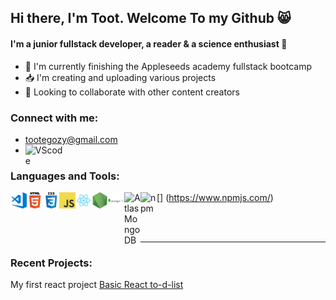 ## Hi there, I'm Toot. Welcome To my Github :smile_cat:

#### I'm a junior fullstack developer, a reader & a science enthusiast :milky_way:

- :apple: I'm currently finishing the Appleseeds academy fullstack bootcamp
- :inbox_tray: I'm creating and uploading various projects
- :telescope: Looking to collaborate with other content creators

### Connect with me:

- tootegozy@gmail.com
- [<img align="left" alt="VScode" width="60px" src="https://1000logos.net/wp-content/uploads/2017/03/Linkedin-Logo.png">](https://www.linkedin.com/in/toot-egozy-b1971920b/)
  <br />

### Languages and Tools:


[<img align="left" alt="VScode" width="26px" src="https://raw.githubusercontent.com/github/explore/80688e429a7d4ef2fca1e82350fe8e3517d3494d/topics/visual-studio-code/visual-studio-code.png">](https://code.visualstudio.com/)

[<img align="left" alt="HTML5" width="26px" src="https://raw.githubusercontent.com/github/explore/80688e429a7d4ef2fca1e82350fe8e3517d3494d/topics/html/html.png">](https://developer.mozilla.org/he/docs/web/guide/html/html5)

[<img align="left" alt="CSS3" width="26px" src="https://raw.githubusercontent.com/github/explore/80688e429a7d4ef2fca1e82350fe8e3517d3494d/topics/css/css.png">](https://developer.mozilla.org/he/docs/web/css)

[<img align="left" alt="JavaScript" width="26px" src="https://raw.githubusercontent.com/github/explore/80688e429a7d4ef2fca1e82350fe8e3517d3494d/topics/javascript/javascript.png">](https://javascript.info/intro)

[<img align="left" alt="React" width="26px" src="https://raw.githubusercontent.com/github/explore/80688e429a7d4ef2fca1e82350fe8e3517d3494d/topics/react/react.png">](https://reactjs.org/)

[<img align="left" alt="Node.js" width="26px" src="https://raw.githubusercontent.com/github/explore/80688e429a7d4ef2fca1e82350fe8e3517d3494d/topics/nodejs/nodejs.png">](https://nodejs.org/en/)

[<img align="left" alt="MongoDB" width="26px" src="https://raw.githubusercontent.com/github/explore/80688e429a7d4ef2fca1e82350fe8e3517d3494d/topics/mongodb/mongodb.png">](https://www.mongodb.com/)

[<img align="left" alt="Atlas MongoDB" width="26px" src="https://webassets.mongodb.com/_com_assets/cms/mongodb_atlas-h0ai1yctwo.svg">](https://www.mongodb.com/cloud/atlas/lp/try2?utm_source=google&utm_campaign=gs_emea_israel_search_core_brand_atlas_desktop&utm_term=atlas%20mongo&utm_medium=cpc_paid_search&utm_ad=e&utm_ad_campaign_id=12212624530&gclid=cj0kcqjwyzmebhcparisalizmnk-i3suatl_s02isgkvpmdludslc5nqcmweallumucrant8peyr7suaar99ealw_wcb)

[<img align="left" alt="npm" width="26px" src="https://www.tomsquest.com/img/posts/2018-10-02-better-npm-ing/npm_logo.png">] (https://www.npmjs.com/)

<br />
<br />

---

### Recent Projects:

My first react project
[Basic React to-d-list](https://condescending-lumiere-156838.netlify.app/)
